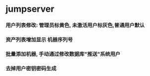 # jumpserver

### 用户列表修改: 管理员标黄色, 未激活用户标灰色,普通用户默认
### 资产列表增加显示 机器序列号
### 批量添加机器, 手动通过修改数据库"推送"系统用户 
### 去掉用户密钥密码生成
